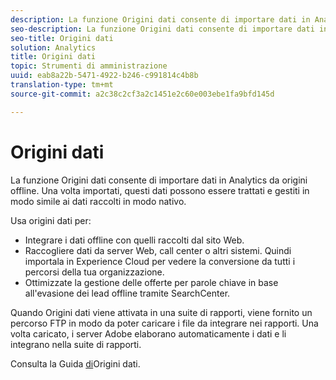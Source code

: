 ```yaml
---
description: La funzione Origini dati consente di importare dati in Analytics da origini offline. Una volta importati, questi dati possono essere trattati e gestiti in modo simile ai dati raccolti in modo nativo.
seo-description: La funzione Origini dati consente di importare dati in Analytics da origini offline. Una volta importati, questi dati possono essere trattati e gestiti in modo simile ai dati raccolti in modo nativo.
seo-title: Origini dati
solution: Analytics
title: Origini dati
topic: Strumenti di amministrazione
uuid: eab8a22b-5471-4922-b246-c991814c4b8b
translation-type: tm+mt
source-git-commit: a2c38c2cf3a2c1451e2c60e003ebe1fa9bfd145d

---
```



# Origini dati

La funzione Origini dati consente di importare dati in Analytics da origini offline. Una volta importati, questi dati possono essere trattati e gestiti in modo simile ai dati raccolti in modo nativo.

Usa origini dati per:

* Integrare i dati offline con quelli raccolti dal sito Web.
* Raccogliere dati da server Web, call center o altri sistemi. Quindi importala in Experience Cloud per vedere la conversione da tutti i percorsi della tua organizzazione.
* Ottimizzate la gestione delle offerte per parole chiave in base all'evasione dei lead offline tramite SearchCenter.

Quando Origini dati viene attivata in una suite di rapporti, viene fornito un percorso FTP in modo da poter caricare i file da integrare nei rapporti. Una volta caricato, i server Adobe elaborano automaticamente i dati e li integrano nella suite di rapporti.

Consulta la Guida [di](https://marketing.adobe.com/resources/help/en_US/sc/datasources/)Origini dati.
